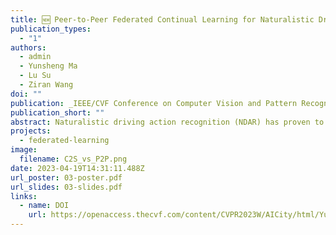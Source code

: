 ```yaml
---
title: 🆕 Peer-to-Peer Federated Continual Learning for Naturalistic Driving Action Recognition
publication_types:
  - "1"
authors:
  - admin
  - Yunsheng Ma
  - Lu Su
  - Ziran Wang
doi: ""
publication: _IEEE/CVF Conference on Computer Vision and Pattern Recognition (CVPR) Workshops_, 2023
publication_short: ""
abstract: Naturalistic driving action recognition (NDAR) has proven to be an effective method for detecting driver distraction and reducing the risk of traffic accidents. However, the intrusive design of in-cabin cameras raises concerns about driver privacy. To address this issue, we propose a novel peer-to-peer (P2P) federated learning (FL) framework with continual learning, namely FedPC, which ensures privacy and enhances learning efficiency while reducing communication, computational, and storage overheads. Our framework focuses on addressing the clients' objectives within a serverless FL framework, with the goal of delivering personalized and accurate NDAR models. We demonstrate and evaluate the performance of FedPC on two real-world NDAR datasets, including the State Farm Distracted Driver Detection and Track 3 NDAR dataset in the 2023 AICity Challenge. The results of our experiments highlight the strong competitiveness of FedPC compared to the conventional client-to-server (C2S) FLs in terms of performance, knowledge dissemination rate, and compatibility with new clients. 
projects:
  - federated-learning
image:
  filename: C2S_vs_P2P.png
date: 2023-04-19T14:31:11.488Z
url_poster: 03-poster.pdf
url_slides: 03-slides.pdf
links:
  - name: DOI
    url: https://openaccess.thecvf.com/content/CVPR2023W/AICity/html/Yuan_Peer-to-Peer_Federated_Continual_Learning_for_Naturalistic_Driving_Action_Recognition_CVPRW_2023_paper.html
---
```

